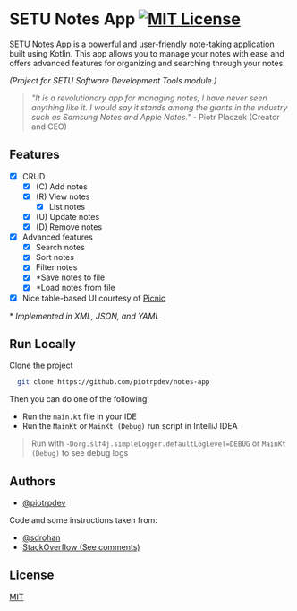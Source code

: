 # SETU Notes App [![MIT License](https://img.shields.io/badge/License-MIT-green.svg)](https://choosealicense.com/licenses/mit/)

SETU Notes App is a powerful and user-friendly note-taking application built using Kotlin. This app allows you to manage your notes with ease and offers advanced features for organizing and searching through your notes.

_(Project for SETU Software Development Tools module.)_

> _"It is a revolutionary app for managing notes, I have never seen anything like it. I would say it stands among the giants in the industry such as Samsung Notes and Apple Notes."_ - Piotr Placzek (Creator and CEO)

## Features

- [x] CRUD
    - [x] (C) Add notes
    - [x] (R) View notes
        - [x] List notes
    - [x] (U) Update notes
    - [x] (D) Remove notes
- [x] Advanced features
    - [x] Search notes
    - [x] Sort notes
    - [x] Filter notes
    - [x] *Save notes to file
    - [x] *Load notes from file
- [x] Nice table-based UI courtesy of [Picnic](https://github.com/JakeWharton/picnic)

&ast; _Implemented in XML, JSON, and YAML_

## Run Locally

Clone the project

```bash
  git clone https://github.com/piotrpdev/notes-app
```

Then you can do one of the following:

- Run the `main.kt` file in your IDE
- Run the `MainKt` or `MainKt (Debug)` run script in IntelliJ IDEA

> Run with `-Dorg.slf4j.simpleLogger.defaultLogLevel=DEBUG` or `MainKt (Debug)` to see debug logs

## Authors

- [@piotrpdev](https://www.github.com/piotrpdev)

Code and some instructions taken from:
- [@sdrohan](https://github.com/sdrohan)
- [StackOverflow (See comments)](https://stackoverflow.com/)


## License

[MIT](https://choosealicense.com/licenses/mit/)



